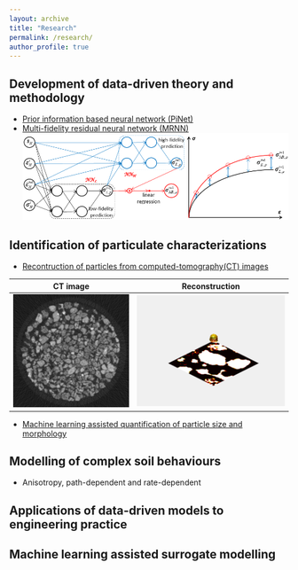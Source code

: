 ```yaml
---
layout: archive
title: "Research"
permalink: /research/
author_profile: true
---
```


## Development of data-driven theory and methodology
- [Prior information based neural network (PiNet)](https://www.icevirtuallibrary.com/doi/abs/10.1680/jgeot.22.00046)
- [Multi-fidelity residual neural network (MRNN)](https://ascelibrary.org/doi/full/10.1061/%28ASCE%29EM.1943-7889.0002094)
![](../images/MRNN.tif)

## Identification of particulate characterizations
- [Recontruction of particles from computed-tomography(CT) images](https://ascelibrary.org/doi/full/10.1061/%28ASCE%29GT.1943-5606.0002790)

CT image           |  Reconstruction
:-------------------------:|:-------------------------:
![](../images/CT.bmp)  |  ![](../images/PT.gif)

- [Machine learning assisted quantification of particle size and morphology](https://onlinelibrary.wiley.com/doi/full/10.1002/nag.3296)

## Modelling of complex soil behaviours
- Anisotropy, path-dependent and rate-dependent

## Applications of data-driven models to engineering practice

## Machine learning assisted surrogate modelling
